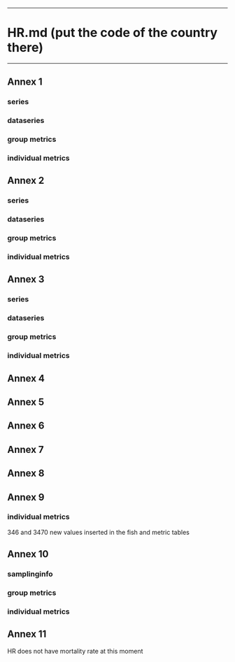 -----------------------------------------------------------
# HR.md (put the code of the country there) 
-----------------------------------------------------------

## Annex 1

### series

### dataseries


### group metrics


### individual metrics

## Annex 2

### series

### dataseries


### group metrics


### individual metrics



## Annex 3

### series

### dataseries


### group metrics


### individual metrics



## Annex 4



## Annex 5



## Annex 6



## Annex 7



## Annex 8

## Annex 9
### individual metrics
346 and 3470 new values inserted in the fish and metric tables

## Annex 10

### samplinginfo


### group metrics


### individual metrics



## Annex 11
HR does not have mortality rate at this moment
